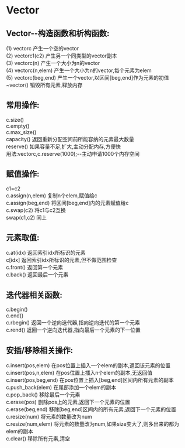 # Vector
## Vector--构造函数和析构函数:  
  (1) vector<Elem>c 产生一个空的vector  
  (2) vector<Elem>c1(c2) 产生另一个同类型的vector副本  
  (3) vector<Elem>c(n) 产生一个大小为n的vector  
  (4) vector<Elem>c(n,elem) 产生一个大小为n的vector,每个元素为elem  
  (5) vector<Elem>c(beg,end) 产生一个vector,以区间[beg,end]作为元素的初值  
   ~vector<Elem>() 销毁所有元素,释放内存  
## 常用操作:
   c.size()  
   c.empty()  
   c.max_size()  
   capacity() 返回重新分配空间前所能容纳的元素最大数量  
   reserve() 如果容量不足,扩大,主动分配内存,方便快  
   用法:vector<int>c,c.reserve(1000);--主动申请1000个内存空间  
## 赋值操作:
   c1=c2  
   c.assign(n,elem) 复制n个elem,赋值给c  
   c.assign(beg,end) 将区间[beg,end]内的元素赋值给c  
   c.swap(c2) 将c1与c2互换  
   swap(c1,c2) 同上  
## 元素取值:
  c.at(idx)  返回索引idx所标识的元素  
  c[idx] 返回索引idx所标识的元素,但不做范围检查  
  c.front() 返回第一个元素  
  c.back() 返回最后一个元素  
## 迭代器相关函数:
  c.begin()  
  c.end()  
  c.rbegin() 返回一个逆向迭代器,指向逆向迭代的第一个元素  
  c.rend() 返回一个逆向迭代器,指向最后一个元素的下一位置  
## 安插/移除相关操作:
  c.insert(pos,elem) 在pos位置上插入一个elem的副本,返回该元素的位置  
  c.insert(pos,n,elem) 在pos位置上插入n个elem的副本,无返回值  
  c.insert(pos,beg,end) 在pos位置上插入[beg,end]区间内所有元素的副本  
  c.push_back(elem) 在尾部添加一个elem的副本  
  c.pop_back() 移除最后一个元素  
  c.erase(pos) 删除pos上的元素,返回下一个元素的位置  
  c.erase(beg,end) 移除[beg,end]区间内的所有元素,返回下一个元素的位置  
  c.resize(num) 将元素的数量改为num  
  c.resize(num,elem) 将元素的数量改为num,如果size变大了,则多出来的都为elem的副本  
  c.clear() 移除所有元素,清空  
